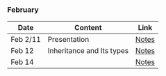 ### February

|Date|Content|Link|
|---|---|---|
|Feb&nbsp;2/11|Presentation|[Notes](/Notes/February/001_Feb2/)|
|Feb&nbsp;12|Inheritance and Its types|[Notes](/Notes/February/002_Feb12/)|
|Feb&nbsp;14||[Notes](/Notes/February/003_Feb14/)|
